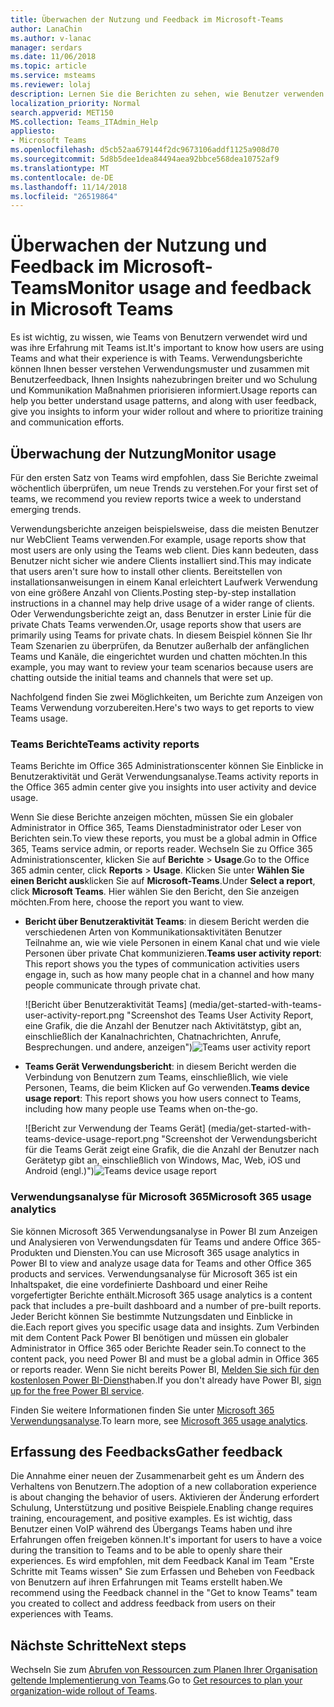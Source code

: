 ```yaml
---
title: Überwachen der Nutzung und Feedback im Microsoft-Teams
author: LanaChin
ms.author: v-lanac
manager: serdars
ms.date: 11/06/2018
ms.topic: article
ms.service: msteams
ms.reviewer: lolaj
description: Lernen Sie die Berichten zu sehen, wie Benutzer verwenden die Microsoft-Teams und Erfassung des Feedbacks auf Benutzererlebnis verfügbaren Optionen aus.
localization_priority: Normal
search.appverid: MET150
MS.collection: Teams_ITAdmin_Help
appliesto:
- Microsoft Teams
ms.openlocfilehash: d5cb52aa679144f2dc9673106addf1125a908d70
ms.sourcegitcommit: 5d8b5dee1dea84494aea92bbce568dea10752af9
ms.translationtype: MT
ms.contentlocale: de-DE
ms.lasthandoff: 11/14/2018
ms.locfileid: "26519864"
---
```

# <a name="monitor-usage-and-feedback-in-microsoft-teams"></a><span data-ttu-id="99130-103">Überwachen der Nutzung und Feedback im Microsoft-Teams</span><span class="sxs-lookup"><span data-stu-id="99130-103">Monitor usage and feedback in Microsoft Teams</span></span>
<span data-ttu-id="99130-104">Es ist wichtig, zu wissen, wie Teams von Benutzern verwendet wird und was ihre Erfahrung mit Teams ist.</span><span class="sxs-lookup"><span data-stu-id="99130-104">It's important to know how users are using Teams and what their experience is with Teams.</span></span> <span data-ttu-id="99130-105">Verwendungsberichte können Ihnen besser verstehen Verwendungsmuster und zusammen mit Benutzerfeedback, Ihnen Insights nahezubringen breiter und wo Schulung und Kommunikation Maßnahmen priorisieren informiert.</span><span class="sxs-lookup"><span data-stu-id="99130-105">Usage reports can help you better understand usage patterns, and along with user feedback, give you insights to inform your wider rollout and where to prioritize training and communication efforts.</span></span>

## <a name="monitor-usage"></a><span data-ttu-id="99130-106">Überwachung der Nutzung</span><span class="sxs-lookup"><span data-stu-id="99130-106">Monitor usage</span></span>
<span data-ttu-id="99130-107">Für den ersten Satz von Teams wird empfohlen, dass Sie Berichte zweimal wöchentlich überprüfen, um neue Trends zu verstehen.</span><span class="sxs-lookup"><span data-stu-id="99130-107">For your first set of teams, we recommend you review reports twice a week to understand emerging trends.</span></span> 

<span data-ttu-id="99130-108">Verwendungsberichte anzeigen beispielsweise, dass die meisten Benutzer nur WebClient Teams verwenden.</span><span class="sxs-lookup"><span data-stu-id="99130-108">For example, usage reports show that most users are only using the Teams web client.</span></span> <span data-ttu-id="99130-109">Dies kann bedeuten, dass Benutzer nicht sicher wie andere Clients installiert sind.</span><span class="sxs-lookup"><span data-stu-id="99130-109">This may indicate that users aren't sure how to install other clients.</span></span> <span data-ttu-id="99130-110">Bereitstellen von installationsanweisungen in einem Kanal erleichtert Laufwerk Verwendung von eine größere Anzahl von Clients.</span><span class="sxs-lookup"><span data-stu-id="99130-110">Posting step-by-step installation instructions in a channel may help drive usage of a wider range of clients.</span></span> <span data-ttu-id="99130-111">Oder Verwendungsberichte zeigt an, dass Benutzer in erster Linie für die private Chats Teams verwenden.</span><span class="sxs-lookup"><span data-stu-id="99130-111">Or, usage reports show that users are primarily using Teams for private chats.</span></span> <span data-ttu-id="99130-112">In diesem Beispiel können Sie Ihr Team Szenarien zu überprüfen, da Benutzer außerhalb der anfänglichen Teams und Kanäle, die eingerichtet wurden und chatten möchten.</span><span class="sxs-lookup"><span data-stu-id="99130-112">In this example, you may want to review your team scenarios because users are chatting outside the initial teams and channels that were set up.</span></span> 

<span data-ttu-id="99130-113">Nachfolgend finden Sie zwei Möglichkeiten, um Berichte zum Anzeigen von Teams Verwendung vorzubereiten.</span><span class="sxs-lookup"><span data-stu-id="99130-113">Here's two ways to get reports to view Teams usage.</span></span> 

### <a name="teams-activity-reports"></a><span data-ttu-id="99130-114">Teams Berichte</span><span class="sxs-lookup"><span data-stu-id="99130-114">Teams activity reports</span></span> 
<span data-ttu-id="99130-115">Teams Berichte im Office 365 Administrationscenter können Sie Einblicke in Benutzeraktivität und Gerät Verwendungsanalyse.</span><span class="sxs-lookup"><span data-stu-id="99130-115">Teams activity reports in the Office 365 admin center give you insights into user activity and device usage.</span></span> 

<span data-ttu-id="99130-116">Wenn Sie diese Berichte anzeigen möchten, müssen Sie ein globaler Administrator in Office 365, Teams Dienstadministrator oder Leser von Berichten sein.</span><span class="sxs-lookup"><span data-stu-id="99130-116">To view these reports, you must be a global admin in Office 365, Teams service admin, or reports reader.</span></span> <span data-ttu-id="99130-117">Wechseln Sie zu Office 365 Administrationscenter, klicken Sie auf **Berichte** > **Usage**.</span><span class="sxs-lookup"><span data-stu-id="99130-117">Go to the Office 365 admin center, click **Reports** > **Usage**.</span></span> <span data-ttu-id="99130-118">Klicken Sie unter **Wählen Sie einen Bericht aus**klicken Sie auf **Microsoft-Teams**.</span><span class="sxs-lookup"><span data-stu-id="99130-118">Under **Select a report**, click **Microsoft Teams**.</span></span> <span data-ttu-id="99130-119">Hier wählen Sie den Bericht, den Sie anzeigen möchten.</span><span class="sxs-lookup"><span data-stu-id="99130-119">From here, choose the report you want to view.</span></span>

- <span data-ttu-id="99130-120">**Bericht über Benutzeraktivität Teams**: in diesem Bericht werden die verschiedenen Arten von Kommunikationsaktivitäten Benutzer Teilnahme an, wie wie viele Personen in einem Kanal chat und wie viele Personen über private Chat kommunizieren.</span><span class="sxs-lookup"><span data-stu-id="99130-120">**Teams user activity report**: This report shows you the types of communication activities users engage in, such as how many people chat in a channel and how many people communicate through private chat.</span></span>  

    <span data-ttu-id="99130-121">![Bericht über Benutzeraktivität Teams] (media/get-started-with-teams-user-activity-report.png "Screenshot des Teams User Activity Report, eine Grafik, die die Anzahl der Benutzer nach Aktivitätstyp, gibt an, einschließlich der Kanalnachrichten, Chatnachrichten, Anrufe, Besprechungen. und andere, anzeigen")</span><span class="sxs-lookup"><span data-stu-id="99130-121">![Teams user activity report](media/get-started-with-teams-user-activity-report.png "Screen shot of the Teams user activity report, showing a graph that indicates the number of users by activity type, which includes channel messages, chat messages, calls, meetings. and other")</span></span> 
- <span data-ttu-id="99130-122">**Teams Gerät Verwendungsbericht**: in diesem Bericht werden die Verbindung von Benutzern zum Teams, einschließlich, wie viele Personen, Teams, die beim Klicken auf Go verwenden.</span><span class="sxs-lookup"><span data-stu-id="99130-122">**Teams device usage report**: This report shows you how users connect to Teams, including how many people use Teams when on-the-go.</span></span>

     <span data-ttu-id="99130-123">![Bericht zur Verwendung der Teams Gerät] (media/get-started-with-teams-device-usage-report.png "Screenshot der Verwendungsbericht für die Teams Gerät zeigt eine Grafik, die die Anzahl der Benutzer nach Gerätetyp gibt an, einschließlich von Windows, Mac, Web, iOS und Android (engl.)")</span><span class="sxs-lookup"><span data-stu-id="99130-123">![Teams device usage report](media/get-started-with-teams-device-usage-report.png "Screen shot of the Teams device usage report, showing a graph that indicates the number of users by device type, which includes Windows, Mac, web, iOS, and Android")</span></span>  

### <a name="microsoft-365-usage-analytics"></a><span data-ttu-id="99130-124">Verwendungsanalyse für Microsoft 365</span><span class="sxs-lookup"><span data-stu-id="99130-124">Microsoft 365 usage analytics</span></span>

<span data-ttu-id="99130-125">Sie können Microsoft 365 Verwendungsanalyse in Power BI zum Anzeigen und Analysieren von Verwendungsdaten für Teams und andere Office 365-Produkten und Diensten.</span><span class="sxs-lookup"><span data-stu-id="99130-125">You can use Microsoft 365 usage analytics in Power BI to view and analyze usage data for Teams and other Office 365 products and services.</span></span> <span data-ttu-id="99130-126">Verwendungsanalyse für Microsoft 365 ist ein Inhaltspaket, die eine vordefinierte Dashboard und einer Reihe vorgefertigter Berichte enthält.</span><span class="sxs-lookup"><span data-stu-id="99130-126">Microsoft 365 usage analytics is a content pack that includes a pre-built dashboard and a number of pre-built reports.</span></span> <span data-ttu-id="99130-127">Jeder Bericht können Sie bestimmte Nutzungsdaten und Einblicke in die.</span><span class="sxs-lookup"><span data-stu-id="99130-127">Each report gives you specific usage data and insights.</span></span> <span data-ttu-id="99130-128">Zum Verbinden mit dem Content Pack Power BI benötigen und müssen ein globaler Administrator in Office 365 oder Berichte Reader sein.</span><span class="sxs-lookup"><span data-stu-id="99130-128">To connect to the content pack, you need Power BI and must be a global admin in Office 365 or reports reader.</span></span> <span data-ttu-id="99130-129">Wenn Sie nicht bereits Power BI, [Melden Sie sich für den kostenlosen Power BI-Dienst](https://powerbi.microsoft.com)haben.</span><span class="sxs-lookup"><span data-stu-id="99130-129">If you don't already have Power BI, [sign up for the free Power BI service](https://powerbi.microsoft.com).</span></span> 

<span data-ttu-id="99130-130">Finden Sie weitere Informationen finden Sie unter [Microsoft 365 Verwendungsanalyse](https://support.office.com/article/Microsoft-365-usage-analytics-77ff780d-ab19-4553-adea-09cb65ad0f1f).</span><span class="sxs-lookup"><span data-stu-id="99130-130">To learn more, see [Microsoft 365 usage analytics](https://support.office.com/article/Microsoft-365-usage-analytics-77ff780d-ab19-4553-adea-09cb65ad0f1f).</span></span> 

## <a name="gather-feedback"></a><span data-ttu-id="99130-131">Erfassung des Feedbacks</span><span class="sxs-lookup"><span data-stu-id="99130-131">Gather feedback</span></span>
<span data-ttu-id="99130-132">Die Annahme einer neuen der Zusammenarbeit geht es um Ändern des Verhaltens von Benutzern.</span><span class="sxs-lookup"><span data-stu-id="99130-132">The adoption of a new collaboration experience is about changing the behavior of users.</span></span> <span data-ttu-id="99130-133">Aktivieren der Änderung erfordert Schulung, Unterstützung und positive Beispiele.</span><span class="sxs-lookup"><span data-stu-id="99130-133">Enabling change requires training, encouragement, and positive examples.</span></span> <span data-ttu-id="99130-134">Es ist wichtig, dass Benutzer einen VoIP während des Übergangs Teams haben und ihre Erfahrungen offen freigeben können.</span><span class="sxs-lookup"><span data-stu-id="99130-134">It's important for users to have a voice during the transition to Teams and to be able to openly share their experiences.</span></span> <span data-ttu-id="99130-135">Es wird empfohlen, mit dem Feedback Kanal im Team "Erste Schritte mit Teams wissen" Sie zum Erfassen und Beheben von Feedback von Benutzern auf ihren Erfahrungen mit Teams erstellt haben.</span><span class="sxs-lookup"><span data-stu-id="99130-135">We recommend using the Feedback channel in the "Get to know Teams" team you created to collect and address feedback from users on their experiences with Teams.</span></span> 

## <a name="next-steps"></a><span data-ttu-id="99130-136">Nächste Schritte</span><span class="sxs-lookup"><span data-stu-id="99130-136">Next steps</span></span>
<span data-ttu-id="99130-137">Wechseln Sie zum [Abrufen von Ressourcen zum Planen Ihrer Organisation geltende Implementierung von Teams](get-started-with-teams-resources-for-org-wide-rollout.md).</span><span class="sxs-lookup"><span data-stu-id="99130-137">Go to [Get resources to plan your organization-wide rollout of Teams](get-started-with-teams-resources-for-org-wide-rollout.md).</span></span>
